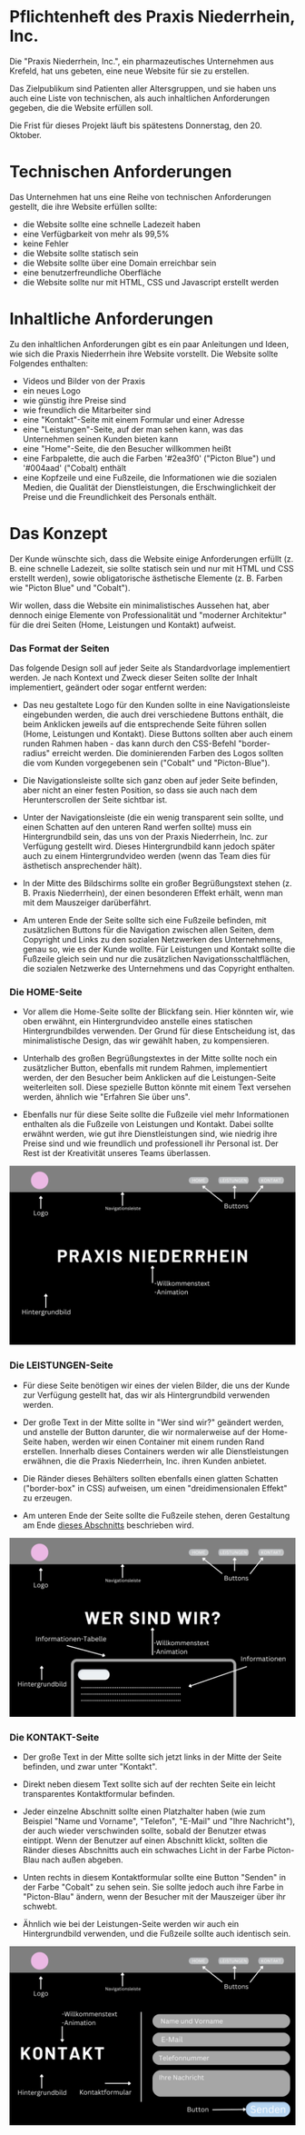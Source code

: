 # Pflichtenheft des Praxis Niederrhein, Inc.

Die "Praxis Niederrhein, Inc.", ein pharmazeutisches Unternehmen aus Krefeld, hat uns gebeten, eine neue Website für sie zu erstellen.

Das Zielpublikum sind Patienten aller Altersgruppen, und sie haben uns auch eine Liste von  technischen, als auch  inhaltlichen  Anforderungen gegeben, die die Website erfüllen soll.

Die Frist für dieses Projekt läuft bis spätestens Donnerstag, den 20. Oktober.

# Technischen Anforderungen

Das Unternehmen hat uns eine Reihe von technischen Anforderungen gestellt, die ihre Website erfüllen sollte: 
- die Website sollte eine schnelle Ladezeit haben
- eine Verfügbarkeit von mehr als 99,5%
- keine Fehler
- die Website sollte statisch sein
- die Website sollte über eine Domain erreichbar sein
- eine benutzerfreundliche Oberfläche
- die Website sollte nur mit HTML, CSS und Javascript erstellt werden

# Inhaltliche Anforderungen

Zu den inhaltlichen Anforderungen gibt es ein paar Anleitungen und Ideen, wie sich die Praxis Niederrhein ihre Website vorstellt. Die Website sollte Folgendes enthalten:

- Videos und Bilder von der Praxis
- ein neues Logo
- wie günstig ihre Preise sind
- wie freundlich die Mitarbeiter sind
- eine "Kontakt"-Seite mit einem Formular und einer Adresse 
- eine "Leistungen"-Seite, auf der man sehen kann, was das Unternehmen seinen Kunden bieten kann
- eine "Home"-Seite, die den Besucher willkommen heißt 
- eine Farbpalette, die auch die Farben '#2ea3f0' ("Picton Blue") und '#004aad' ("Cobalt) enthält
- eine Kopfzeile und eine Fußzeile, die Informationen wie die sozialen Medien, die Qualität der Dienstleistungen, die Erschwinglichkeit der Preise und die Freundlichkeit des Personals enthält.


# Das Konzept

Der Kunde wünschte sich, dass die Website einige Anforderungen erfüllt (z. B. eine schnelle Ladezeit, sie sollte statisch sein und nur mit HTML und CSS erstellt werden), sowie obligatorische ästhetische Elemente (z. B. Farben wie "Picton Blue" und "Cobalt").

Wir wollen, dass die Website ein minimalistisches Aussehen hat, aber dennoch einige Elemente von Professionalität und "moderner Architektur" für die drei Seiten (Home, Leistungen und Kontakt) aufweist.
### Das Format der Seiten

Das folgende Design soll auf jeder Seite als Standardvorlage implementiert werden. Je nach Kontext und Zweck dieser Seiten sollte der Inhalt implementiert, geändert oder sogar entfernt werden: 

- Das neu gestaltete Logo für den Kunden sollte in eine Navigationsleiste eingebunden werden, die auch drei verschiedene Buttons enthält, die beim Anklicken jeweils auf die entsprechende Seite führen sollen (Home, Leistungen und Kontakt). Diese Buttons sollten aber auch einem runden Rahmen haben - das kann durch den CSS-Befehl "border-radius" erreicht werden. Die dominierenden Farben des Logos sollten die vom Kunden vorgegebenen sein ("Cobalt" und "Picton-Blue").

- Die Navigationsleiste sollte sich ganz oben auf jeder Seite befinden, aber nicht an einer festen Position, so dass sie auch nach dem Herunterscrollen der Seite sichtbar ist.

- Unter der Navigationsleiste (die ein wenig transparent sein sollte, und einen Schatten auf den unteren Rand werfen sollte) muss ein Hintergrundbild sein, das uns von der Praxis Niederrhein, Inc. zur Verfügung gestellt wird. Dieses Hintergrundbild kann jedoch später auch zu einem Hintergrundvideo werden (wenn das Team dies für ästhetisch ansprechender hält).

- In der Mitte des Bildschirms sollte ein großer Begrüßungstext stehen (z. B. Praxis Niederrhein), der einen besonderen Effekt erhält, wenn man mit dem Mauszeiger darüberfährt.

- Am unteren Ende der Seite sollte sich eine Fußzeile befinden, mit zusätzlichen Buttons für die Navigation zwischen allen Seiten, dem Copyright und Links zu den sozialen Netzwerken des Unternehmens, genau so, wie es der Kunde wollte.
Für Leistungen und Kontakt sollte die Fußzeile gleich sein und nur die zusätzlichen Navigationsschaltflächen, die sozialen Netzwerke des Unternehmens und das Copyright enthalten. 

### Die HOME-Seite

- Vor allem die Home-Seite sollte der Blickfang sein. Hier könnten wir, wie oben erwähnt, ein Hintergrundvideo anstelle eines statischen Hintergrundbildes verwenden. Der Grund für diese Entscheidung ist, das minimalistische Design, das wir gewählt haben, zu kompensieren.  

- Unterhalb des großen Begrüßungstextes in der Mitte sollte noch ein zusätzlicher Button, ebenfalls mit rundem Rahmen, implementiert werden, der den Besucher beim Anklicken auf die Leistungen-Seite weiterleiten soll. Diese spezielle Button könnte mit einem Text versehen werden, ähnlich wie "Erfahren Sie über uns".

- Ebenfalls nur für diese Seite sollte die Fußzeile viel mehr Informationen enthalten als die Fußzeile von Leistungen und Kontakt. Dabei sollte erwähnt werden, wie gut ihre Dienstleistungen sind, wie niedrig ihre Preise sind und wie freundlich und professionell ihr Personal ist. Der Rest ist der Kreativität unseres Teams überlassen.

![Concept1](Concept1.png)
### Die LEISTUNGEN-Seite

- Für diese Seite benötigen wir eines der vielen Bilder, die uns der Kunde zur Verfügung gestellt hat, das wir als Hintergrundbild verwenden werden. 

- Der große Text in der Mitte sollte in "Wer sind wir?" geändert werden, und anstelle der Button darunter, die wir normalerweise auf der Home-Seite haben, werden wir einen Container mit einem runden Rand erstellen. Innerhalb dieses Containers werden wir alle Dienstleistungen erwähnen, die die Praxis Niederrhein, Inc. ihren Kunden anbietet.

- Die Ränder dieses Behälters sollten ebenfalls einen glatten Schatten ("border-box" in CSS) aufweisen, um einen "dreidimensionalen Effekt" zu erzeugen.

- Am unteren Ende der Seite sollte die Fußzeile stehen, deren Gestaltung am Ende [dieses Abschnitts](#das-format-der-seiten) beschrieben wird.

![Concept2](Concept2.png)
### Die KONTAKT-Seite

- Der große Text in der Mitte sollte sich jetzt links in der Mitte der Seite befinden, und zwar unter "Kontakt".

- Direkt neben diesem Text sollte sich auf der rechten Seite ein leicht transparentes Kontaktformular befinden.  

- Jeder einzelne Abschnitt sollte einen Platzhalter haben (wie zum Beispiel "Name und Vorname", "Telefon", "E-Mail" und "Ihre Nachricht"), der auch wieder verschwinden sollte, sobald der Benutzer etwas eintippt. Wenn der Benutzer auf einen Abschnitt klickt, sollten die Ränder dieses Abschnitts auch ein schwaches Licht in der Farbe Picton-Blau nach außen abgeben.   

- Unten rechts in diesem Kontaktformular sollte eine Button "Senden" in der Farbe "Cobalt" zu sehen sein. Sie sollte jedoch auch ihre Farbe in "Picton-Blau" ändern, wenn der Besucher mit der Mauszeiger über ihr schwebt.

- Ähnlich wie bei der Leistungen-Seite werden wir auch ein Hintergrundbild verwenden, und die Fußzeile sollte auch identisch sein. 

![Concept3](Concept3.png)
